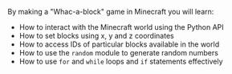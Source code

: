  By making a "Whac-a-block" game in Minecraft you will learn:

- How to interact with the Minecraft world using the Python API
- How to set blocks using x, y and z coordinates
- How to access IDs of particular blocks available in the world
- How to use the `random` module to generate random numbers
- How to use `for` and `while` loops and `if` statements effectively
